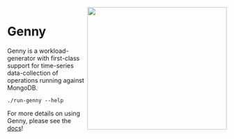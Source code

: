 <img src="https://user-images.githubusercontent.com/119094/67700512-75458380-f984-11e9-9b81-668ea220b9fa.jpg" align="right" height="282" width="320">

Genny
=====

Genny is a workload-generator with first-class support for
time-series data-collection of operations running against MongoDB.

`./run-genny --help`

For more details on using Genny, please see the [docs](./docs/start)!
